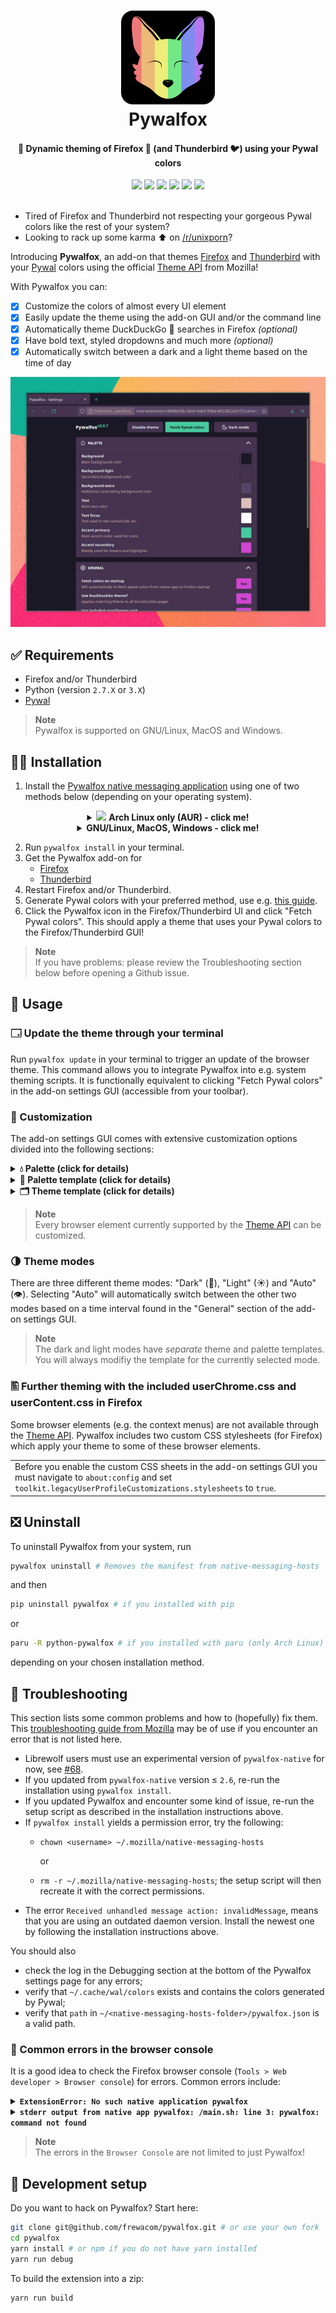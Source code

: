 <h1 align="center" - click me!>
  <a name="logo"><img src="images/logo.svg" alt="Pywalfox icon" width="150"></a>
  <br>
  Pywalfox
</h1>
<h4 align="center">🎨 Dynamic theming of Firefox 🦊 (and Thunderbird 🐦) using your Pywal colors</h4>
<div align="center">
     <a href="https://addons.mozilla.org/en-US/firefox/addon/pywalfox"><img src="https://img.shields.io/amo/v/pywalfox"/></a>
     <a href="https://addons.mozilla.org/en-US/firefox/addon/pywalfox"><img src="https://img.shields.io/amo/stars/pywalfox"/></a>
     <a href="https://addons.mozilla.org/en-US/firefox/addon/pywalfox"><img src="https://img.shields.io/amo/users/pywalfox"/></a>
     <a href="https://addons.mozilla.org/en-US/firefox/addon/pywalfox"><img src="https://img.shields.io/amo/dw/pywalfox"/></a>
     <a href="https://aur.archlinux.org/packages/python-pywalfox"><img src="https://img.shields.io/aur/version/python-pywalfox"/></a>
     <a href="https://www.mozilla.org/en-US/MPL/2.0/FAQ"><img src="https://img.shields.io/github/license/frewacom/pywalfox"/></a>
</div>

<br>

- Tired of Firefox and Thunderbird not respecting your gorgeous Pywal colors like the rest of your system?
- Looking to rack up some karma :arrow_up: on [/r/unixporn](https://reddit.com/r/unixporn)?

Introducing **Pywalfox**, an add-on that themes [Firefox](https://addons.mozilla.org/en-US/firefox/addon/pywalfox/) and [Thunderbird](https://addons.thunderbird.net/sv-SE/thunderbird/addon/pywalfox/) with your [Pywal](https://github.com/dylanaraps/pywal) colors using the official [Theme API](https://developer.mozilla.org/en-US/docs/Mozilla/Add-ons/WebExtensions/manifest.json/theme) from Mozilla!

With Pywalfox you can:
- [x] Customize the colors of almost every UI element
- [x] Easily update the theme using the add-on GUI and/or the command line
- [x] Automatically theme DuckDuckGo :duck: searches in Firefox *(optional)*
- [x] Have bold text, styled dropdowns and much more *(optional)*
- [x] Automatically switch between a dark and a light theme based on the time of day

![](images/demo_v207_ffproton.gif)

## ✅ Requirements
- Firefox and/or Thunderbird
- Python (version `2.7.X` or `3.X`)
- [Pywal](https://github.com/dylanaraps/pywal)

> **Note** <br>
> Pywalfox is supported on GNU/Linux, MacOS and Windows.

## 👨‍💻 Installation

1. Install the [Pywalfox native messaging application](https://github.com/Frewacom/pywalfox-native) using one of two methods below (depending on your operating system).
<details align=center>
<summary>
<img height=15 src="https://upload.wikimedia.org/wikipedia/commons/a/a5/Archlinux-icon-crystal-64.svg"/> <b>Arch Linux only (AUR) - click me!</b>
</summary>
<table align=center><tr><td>

Install from the <a href="https://aur.archlinux.org/packages/python-pywalfox/">Arch User Repository (AUR)<a>, e.g.

Paru: <br>
`paru -S python-pywalfox`

Yay: <br>
`yay -S python-pywalfox`

</td></tr></table>
</details>

<details align=center>
<summary>
<b>GNU/Linux, MacOS, Windows - click me!</b>
</summary>
<table align=center><tr><td>

Install from [PyPi](https://pypi.org/project/pywalfox/) with [`pip`](https://github.com/pypa/pip), i.e.

`pip install pywalfox`

</td></tr></table>

</details>

2. Run `pywalfox install` in your terminal.
3. Get the Pywalfox add-on for
   - [Firefox](https://addons.mozilla.org/en-US/firefox/addon/pywalfox/)
   - [Thunderbird](https://addons.thunderbird.net/en-US/thunderbird/addon/pywalfox/)
4. Restart Firefox and/or Thunderbird.
5. Generate Pywal colors with your preferred method, use e.g. [this guide](https://github.com/dylanaraps/pywal/wiki/Getting-Started).
6. Click the Pywalfox icon in the Firefox/Thunderbird UI and click "Fetch Pywal colors". This should apply a theme that uses your Pywal colors to the Firefox/Thunderbird GUI!

> **Note** <br>
> If you have problems: please review the Troubleshooting section below before opening a Github issue.

## 🤔 Usage

### 🗔 Update the theme through your terminal
Run `pywalfox update` in your terminal to trigger an update of the browser theme.
This command allows you to integrate Pywalfox into e.g. system theming scripts.
It is functionally equivalent to clicking "Fetch Pywal colors" in the add-on settings GUI (accessible from your toolbar).

### 🎨 Customization
The add-on settings GUI comes with extensive customization options divided into the following sections:

<details>
<summary>
<b>
💧 Palette (click for details)
</b>
</summary>

<br>
<table><tr><td>

The palette in the "Palette" section is used to temporarily customize one or more colors from the Pywal palette.
You can use one of the generated colors, or choose any color from a colorwheel.

> **Warning** <br>
> Changes to the palette will be reset when you click "Fetch Pywal colors" and when you run `pywalfox update`.

</td></tr></table>

</details>

<details>
<summary>
<b>
📝 Palette template (click for details)
</b>
</summary>

<br>
<table><tr><td>

If you want your palette customizations to be persistent (unlike the regular palette) you must save your current palette as a *palette template*:

1. Click "Fetch Pywal colors" in the add-on settings GUI or run `pywalfox update`
2. Customize the colors to your liking in the "Palette" section
   - ❗ *Colors from outside the Pywal palette (i.e. from the colorwheel) cannot be used in a template*.
3. Click "Load from current" in the "Palette template" section below.
   - ❗ *The colors can also be set directly in the "Palette template" section using Pywal color indices.*
4. Click "Save palette"

Your custom palette will now be applied whenever you update the browser theme.

</td></tr></table>

</details>

<details>
<summary>
<b>
🗂 ️Theme template (click for details)
</b>
</summary>

<br>
<table><tr><td>

The theme template assigns colors (from your palette template) to different browser elements.

To create a palette template, go through the items in the "Theme template" section and assign a color to each item.
The colors are identified by their names as seen in the "Palette template" section.

</td></tr></table>

</details>

> **Note** <br>
> Every browser element currently supported by the [Theme API](https://developer.mozilla.org/en-US/docs/Mozilla/Add-ons/WebExtensions/manifest.json/theme) can be customized.


### 🌗 Theme modes
There are three different theme modes: "Dark" (🌙), "Light" (☀) and "Auto" (👁)️. Selecting "Auto" will automatically switch between the other two modes based on a time interval found in the "General" section of the add-on settings GUI.

> **Note** <br>
> The dark and light modes have *separate* theme and palette templates. You will always modifiy the template for the currently selected mode.

### 🖺 Further theming with the included userChrome.css and userContent.css in Firefox
Some browser elements (e.g. the context menus) are not available through the [Theme API](https://developer.mozilla.org/en-US/docs/Mozilla/Add-ons/WebExtensions/manifest.json/theme). Pywalfox includes two custom CSS stylesheets (for Firefox) which apply your theme to some of these browser elements.

<table><tr><td>
Before you enable the custom CSS sheets in the add-on settings GUI you must navigate to <code>about:config</code> and set <code>toolkit.legacyUserProfileCustomizations.stylesheets</code> to <code>true</code>.
</td></tr></table>

## ❎ Uninstall
To uninstall Pywalfox from your system, run
```bash
pywalfox uninstall # Removes the manifest from native-messaging-hosts
```
and then
```bash
pip uninstall pywalfox # if you installed with pip
```
or
```bash
paru -R python-pywalfox # if you installed with paru (only Arch Linux)
```
depending on your chosen installation method.

## 🔧 Troubleshooting
This section lists some common problems and how to (hopefully) fix them.
This [troubleshooting guide from Mozilla](https://developer.mozilla.org/en-US/docs/Mozilla/Add-ons/WebExtensions/Native_messaging#Troubleshooting) may be of use if you encounter an error that is not listed here.

- Librewolf users must use an experimental version of `pywalfox-native` for now, see [#68](https://github.com/Frewacom/pywalfox/issues/68#issuecomment-873381669).
- If you updated from `pywalfox-native` version ≤ `2.6`, re-run the installation using `pywalfox install`.
- If you updated Pywalfox and encounter some kind of issue, re-run the setup script as described in the installation instructions above.
- If `pywalfox install` yields a permission error, try the following:
  - `chown <username> ~/.mozilla/native-messaging-hosts`

     or

  - `rm -r ~/.mozilla/native-messaging-hosts`; the setup script will then recreate it with the correct permissions.
- The error `Received unhandled message action: invalidMessage`, means that you are using an outdated daemon version. Install the newest one by following the installation instructions above.

You should also
- check the log in the Debugging section at the bottom of the Pywalfox settings page for any errors;
- verify that `~/.cache/wal/colors` exists and contains the colors generated by Pywal;
- verify that `path` in `~/<native-messaging-hosts-folder>/pywalfox.json` is a valid path.

### 🚫 Common errors in the browser console
It is a good idea to check the Firefox browser console (`Tools > Web developer > Browser console`) for errors.
Common errors include:

<details><summary>
<b><code>ExtensionError: No such native application pywalfox</code></b>
</summary>

<br>
<table><tr><td>

   The manifest is not installed properly. Try installing the manifest manually by following the instructions [here](https://developer.mozilla.org/en-US/docs/Mozilla/Add-ons/WebExtensions/Native_manifests.).

   The manifest is located at `<path-to-python-site-packages>/pywalfox/assets/manifest.json`.

   After you have copied over the manifest to the correct path, make sure to also update the `path` property in the copied manifest. The `path` should point to `<path-to-python-site-packages>/pywalfox/bin/main.sh` (or `win.bat` if you are on Windows).

   If it still does not work, you can try to reinstall Firefox, see [#14](https://github.com/Frewacom/pywalfox/issues/14).

</td></tr></table>
</details>

<details><summary>
<b><code>stderr output from native app pywalfox: <installation-path>/main.sh: line 3: pywalfox: command not found</code></b>
</summary>

<br>
<table><tr><td>

  Pywalfox assumes that the `pywalfox` executable is in your `PATH`.

  If you can not run `pywalfox` from the command line (without specifying an absolute path), you must either add the path to the execuatable to your `PATH` variable, or move the executable to a path that already is in your `PATH`.

</td></tr></table>
</details>

> **Note** <br>
> The errors in the `Browser Console` are not limited to just Pywalfox!

## 🚧 Development setup
Do you want to hack on Pywalfox? Start here:
```bash
git clone git@github.com/frewacom/pywalfox.git # or use your own fork
cd pywalfox
yarn install # or npm if you do not have yarn installed
yarn run debug
```

To build the extension into a zip:
```bash
yarn run build
```
